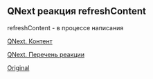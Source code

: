 ## QNext реакция refreshContent

refreshContent - в процессе написания





[QNext. Контент](/docs-test/ph/admin/content-about)

[QNext. Перечень реакции](/docs-test/ph/reactions)


  
[Original](https://telegra.ph/QNext-admin-reaction-refreshContent-02-13)
